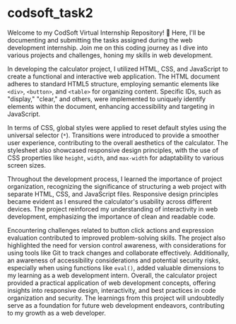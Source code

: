 # codsoft_task2
Welcome to my CodSoft Virtual Internship Repository! 🚀 Here, I'll be documenting and submitting the tasks assigned during the web development internship. Join me on this coding journey as I dive into various projects and challenges, honing my skills in web development. 


In developing the calculator project, I utilized HTML, CSS, and JavaScript to create a functional and interactive web application. The HTML document adheres to standard HTML5 structure, employing semantic elements like `<div>`, `<button>`, and `<table>` for organizing content. Specific IDs, such as "display," "clear," and others, were implemented to uniquely identify elements within the document, enhancing accessibility and targeting in JavaScript.

In terms of CSS, global styles were applied to reset default styles using the universal selector (`*`). Transitions were introduced to provide a smoother user experience, contributing to the overall aesthetics of the calculator. The stylesheet also showcased responsive design principles, with the use of CSS properties like `height`, `width`, and `max-width` for adaptability to various screen sizes.

Throughout the development process, I learned the importance of project organization, recognizing the significance of structuring a web project with separate HTML, CSS, and JavaScript files. Responsive design principles became evident as I ensured the calculator's usability across different devices. The project reinforced my understanding of interactivity in web development, emphasizing the importance of clean and readable code.

Encountering challenges related to button click actions and expression evaluation contributed to improved problem-solving skills. The project also highlighted the need for version control awareness, with considerations for using tools like Git to track changes and collaborate effectively. Additionally, an awareness of accessibility considerations and potential security risks, especially when using functions like `eval()`, added valuable dimensions to my learning as a web development intern.
Overall, the calculator project provided a practical application of web development concepts, offering insights into responsive design, interactivity, and best practices in code organization and security. The learnings from this project will undoubtedly serve as a foundation for future web development endeavors, contributing to my growth as a web developer.
